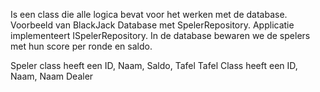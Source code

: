 Is een class die alle logica bevat voor het werken met de database.
Voorbeeld van BlackJack Database met SpelerRepository. Applicatie implementeert ISpelerRepository. In de database bewaren we de spelers met hun score per ronde en saldo.

Speler class heeft een ID, Naam, Saldo, Tafel
Tafel Class heeft een ID, Naam, Naam Dealer



```c#
```
